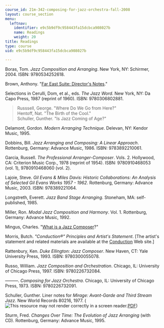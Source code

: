 ```yaml
---
course_id: 21m-342-composing-for-jazz-orchestra-fall-2008
layout: course_section
menu:
  leftnav:
    identifier: e9c5b9df9c958443fa15dcbca908027b
    name: Readings
    weight: 20
title: Readings
type: course
uid: e9c5b9df9c958443fa15dcbca908027b

---
```


Boras, Tom. _Jazz Composition and Arranging_. New York, NY: Schirmer, 2004. ISBN: 9780534252618.

Brown, Anthony. "[Far East Suite: Director's Notes](http://www.fifthstreammusic.org/far-east-suite-the-directors-notes)."

Selections in Cerulli, Dom, et al., eds. _The Jazz Word_. New York, NY: Da Capo Press, 1987 (reprint of 1960). ISBN: 9780306802881.

> Russsell, George. "Where Do We Go from Here?"  
> Hentoff, Nat. "The Birth of the Cool."  
> Schuller, Gunther. "Is Jazz Coming of Age?"

Delamont, Gordon. _Modern Arranging Technique_. Delevan, NY: Kendor Music, 1995.

Dobbins, Bill. _Jazz Arranging and Composing: A Linear Approach_. Rottenburg, Germany: Advance Music, 1986. ISBN: 9783892210061.

Garcia, Russell. _The Professional Arranger-Composer_. Vols. 2. Hollywood, CA: Criterion Music Corp., 1978 (reprint of 1954). ISBN: 9780910468053 (vol. 1), 9780910468060 (vol. 2).

Lajoie, Steve. _Gil Evans & Miles Davis: Historic Collaborations: An Analysis of Selected Gil Evans Works 1957 - 1962_. Rottenburg, Germany: Advance Music, 2003. ISBN: 978389221064.

Longstreth, Everett. _Jazz Band Stage Arranging_. Stoneham, MA: self-published, 1985.

Miller, Ron. _Modal Jazz Composition and Harmony_. Vol. 1. Rottenburg, Germany: Advance Music, 1992.

Mingus, Charles. "[What is a Jazz Composer](https://www.charlesmingus.com/mingus/what-is-a-jazz-composer)?"

Morris, Butch. _"Conduction®" Principles and Artist's Statement_. \[The artist's statement and related materials are available at the [Conduction](http://www.conduction.us/) Web site.\]

Rattenbury, Ken. _Duke Ellington: Jazz Composer_. New Haven, CT: Yale University Press, 1993. ISBN: 9780300055078.

Russo, William. _Jazz Composition and Orchestration_. Chicago, IL: University of Chicago Press, 1997. ISBN: 9780226732084.

———. _Composing for Jazz Orchestra_. Chicago, IL: University of Chicago Press, 1973. ISBN: 9780226732091.

Schuller, Gunther. Liner notes for _Mirage: Avant-Garde and Third Stream Jazz_. New World Records 80216, 1977. (![This resource may not render correctly in a screen reader.](/images/inacessible.gif)[PDF](https://nwr-site-liner-notes.s3.amazonaws.com/80216.pdf))

Sturm, Fred. _Changes Over Time: The Evolution of Jazz Arranging_ (with CD). Rottenburg, Germany: Advance Music, 1995.